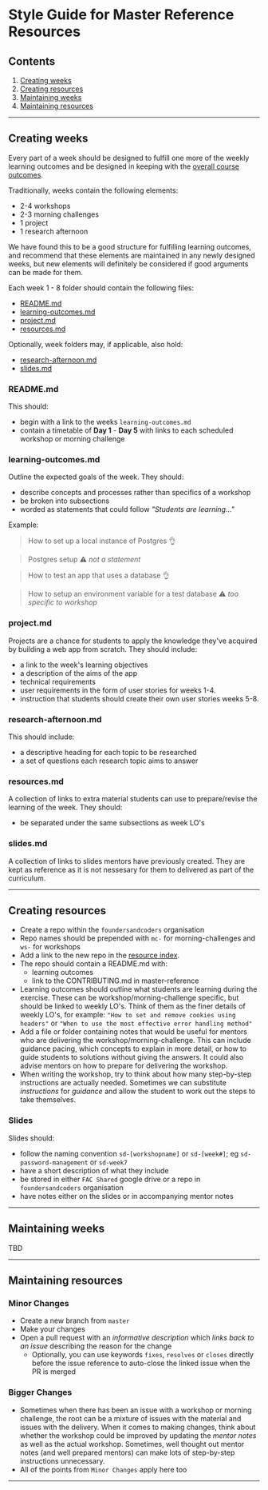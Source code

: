 # Style Guide for Master Reference Resources

## Contents
1. [Creating weeks](#creating-weeks)
1. [Creating resources](#creating-resources)
1. [Maintaining weeks](#maintaining-weeks)
1. [Maintaining resources](#maintaining-resources)

<hr>

## Creating weeks
Every part of a week should be designed to fulfill one more of the weekly learning outcomes and be designed in keeping with the [overall course outcomes](https://github.com/foundersandcoders/master-reference/issues/48).

Traditionally, weeks contain the following elements:
- 2-4 workshops
- 2-3 morning challenges
- 1 project
- 1 research afternoon

We have found this to be a good structure for fulfilling learning outcomes, and recommend that these elements are maintained in any newly designed weeks, but new elements will definitely be considered if good arguments can be made for them.

Each week 1 - 8 folder should contain the following files:
- [README.md](#readmemd)
- [learning-outcomes.md](#learning-outcomesmd)
- [project.md](#projectmd)
- [resources.md](#resourcesmd)

Optionally, week folders may, if applicable, also hold:
- [research-afternoon.md](#research-afternoonmd)
- [slides.md](#slidesmd)

### README.md
This should:
- begin with a link to the weeks `learning-outcomes.md`
- contain a timetable of **Day 1** - **Day 5** with links to each scheduled workshop or morning challenge

### learning-outcomes.md
Outline the expected goals of the week. They should:
- describe concepts and processes rather than specifics of a workshop
- be broken into subsections
- worded as statements that could follow _"Students are learning..."_

Example:
> How to set up a local instance of Postgres :ok_hand:

> Postgres setup :warning: _not a statement_

> How to test an app that uses a database :ok_hand:

> How to setup an environment variable for a test database :warning: _too specific to workshop_

### project.md
Projects are a chance for students to apply the knowledge they've acquired by building a web app from scratch. They should include:
- a link to the week's learning objectives
- a description of the aims of the app
- technical requirements
- user requirements in the form of user stories for weeks 1-4.
- instruction that students should create their own user stories weeks 5-8.

### research-afternoon.md
This should include:
- a descriptive heading for each topic to be researched
- a set of questions each research topic aims to answer

### resources.md
A collection of links to extra material students can use to prepare/revise the learning of the week. They should:
- be separated under the same subsections as week LO's

### slides.md
A collection of links to slides mentors have previously created. They are kept as reference as it is not nessesary for them to delivered as part of the curriculum.

<hr>

## Creating resources
* Create a repo within the `foundersandcoders` organisation
* Repo names should be prepended with `mc-` for morning-challenges and `ws-` for workshops
* Add a link to the new repo in the [resource index](https://github.com/foundersandcoders/master-reference/blob/master/curriculum-planning/resource-index.md).
* The repo should contain a README.md with:
  - learning outcomes
  - link to the CONTRIBUTING.md in master-reference
* Learning outcomes should outline what students are learning during the exercise. These can be workshop/morning-challenge specific, but should be linked to weekly LO's. Think of them as the finer details of weekly LO's, for example: `"How to set and remove cookies using headers"` or `"When to use the most effective error handling method"`
* Add a file or folder containing notes that would be useful for mentors who are delivering the workshop/morning-challenge. This can include guidance pacing, which concepts to explain in more detail, or how to guide students to solutions without giving the answers. It could also advise mentors on how to prepare for delivering the workshop.
* When writing the workshop, try to think about how many step-by-step instructions are actually needed. Sometimes we can substitute _instructions_ for _guidance_ and allow the student to work out the steps to take themselves.

### Slides
Slides should:
- follow the naming convention `sd-[workshopname]` or `sd-[week#]`; eg `sd-password-management` or `sd-week7`
- have a short description of what they include
- be stored in either `FAC Shared` google drive or a repo in `foundersandcoders` organisation
- have notes either on the slides or in accompanying mentor notes

<hr>

## Maintaining weeks
TBD

<hr>

## Maintaining resources

### Minor Changes
* Create a new branch from `master`
* Make your changes
* Open a pull request with an _informative description_ which _links back to an issue_ describing the reason for the change
  * Optionally, you can use keywords `fixes`, `resolves` or `closes` directly before the issue reference to auto-close the linked issue when the PR is merged

### Bigger Changes
* Sometimes when there has been an issue with a workshop or morning challenge, the root can be a mixture of issues with the material and issues with the delivery. When it comes to making changes, think about whether the workshop could be improved by updating the _mentor notes_ as well as the actual workshop. Sometimes, well thought out mentor notes (and well prepared mentors) can make lots of step-by-step instructions unnecessary.
* All of the points from `Minor Changes` apply here too

<hr>
